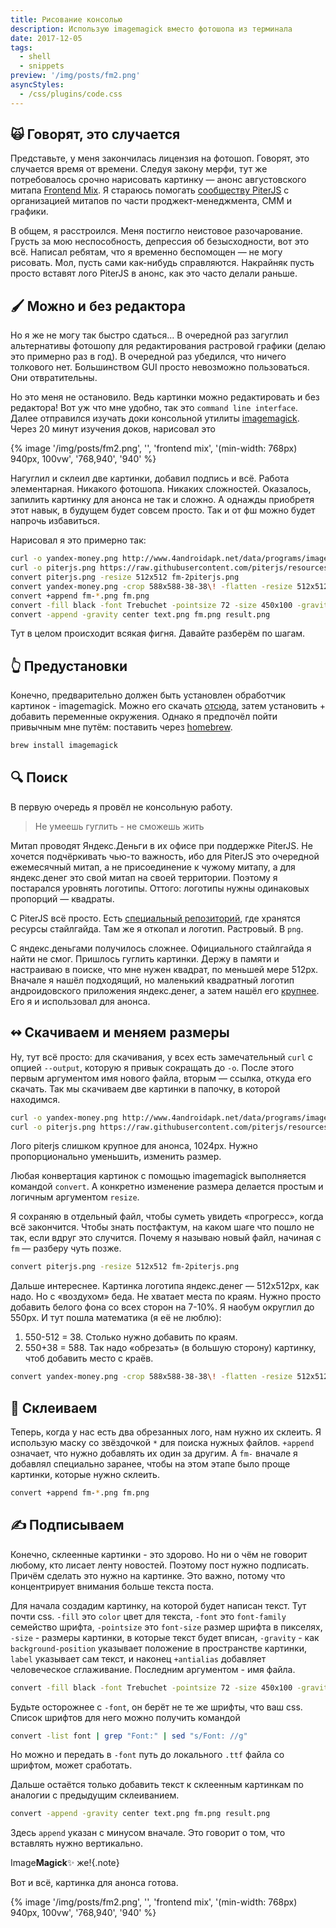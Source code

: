 ```yaml
---
title: Рисование консолью
description: Использую imagemagick вместо фотошопа из терминала
date: 2017-12-05
tags:
  - shell
  - snippets
preview: '/img/posts/fm2.png'
asyncStyles:
  - /css/plugins/code.css
---
```

## 🙀 Говорят, это случается

Представьте, у меня закончилась лицензия на фотошоп. Говорят, это случается время от времени. Следуя закону мерфи, тут же потребовалось срочно нарисовать картинку — анонс августовского митапа [Frontend Mix](https://meetabit.com/events/piterjs-16). Я стараюсь помогать [сообществу PiterJS](http://piterjs.org) с организацией митапов по части проджект-менеджмента, СММ и графики.

В общем, я расстроился. Меня постигло неистовое разочарование. Грусть за мою неспособность, депрессия об безысходности, вот это всё. Написал ребятам, что я временно беспомощен — не могу рисовать. Мол, пусть сами как-нибудь справляются. Накрайняк пусть просто вставят лого PiterJS в анонс, как это часто делали раньше.

## 🖌 Можно и без редактора

Но я же не могу так быстро сдаться...
В очередной раз загуглил альтернативы фотошопу для редактирования растровой графики (делаю это примерно раз в год). В очередной раз убедился, что ничего толкового нет. Большинством GUI просто невозможно пользоваться. Они отвратительны.

Но это меня не остановило. Ведь картинки можно редактировать и без редактора! Вот уж что мне удобно, так это `command line interface`. Далее отправился изучать доки консольной утилиты [imagemagick](www.imagemagick.org). Через 20 минут изучения доков, нарисовал это

{% image '/img/posts/fm2.png', '', 'frontend mix', '(min-width: 768px) 940px, 100vw', '768,940', '940' %}

Нагуглил и склеил две картинки, добавил подпись и всё. Работа элементарная. Никакого фотошопа. Никаких сложностей. Оказалось, запилить картинку для анонса не так и сложно. А однажды приобретя этот навык, в будущем будет совсем просто. Так и от фш можно будет напрочь избавиться.

Нарисовал я это примерно так:

```bash
curl -o yandex-money.png http://www.4androidapk.net/data/programs/images/yandex-money-online-payments_1086.png
curl -o piterjs.png https://raw.githubusercontent.com/piterjs/resources/master/logo/PiterJS.png
convert piterjs.png -resize 512x512 fm-2piterjs.png
convert yandex-money.png -crop 588x588-38-38\! -flatten -resize 512x512 fm-1yandex-money.png
convert +append fm-*.png fm.png
convert -fill black -font Trebuchet -pointsize 72 -size 450x100 -gravity center label:Frontend\ Mix +antialias text.png
convert -append -gravity center text.png fm.png result.png
```

Тут в целом происходит всякая фигня. Давайте разберём по шагам.

## 👆 Предустановки

Конечно, предварительно должен быть установлен обработчик картинок - imagemagick. Можно его скачать [отсюда](http://www.imagemagick.org/script/download.php), затем установить + добавить переменные окружения. Однако я предпочёл пойти привычным мне путём: поставить через [homebrew](https://brew.sh/index_ru.html).

``` bash
brew install imagemagick
```

## 🔍 Поиск

В первую очередь я провёл не консольную работу.

> Не умеешь гуглить - не сможешь жить

Митап проводят Яндекс.Деньги в их офисе при поддержке PiterJS. Не хочется подчёркивать чью-то важность, ибо для PiterJS это очередной ежемесячный митап, а не присоединение к чужому митапу, а для яндекс.денег это свой митап на своей территории. Поэтому я постарался уровнять логотипы. Оттого: логотипы нужны одинаковых пропорций — квадраты.

С PiterJS всё просто. Есть [специальный репозиторий](https://github.com/piterjs/resources), где хранятся ресурсы стайлгайда. Там же я откопал и логотип. Растровый. В `png`.

С яндекс.деньгами получилось сложнее. Официального стайлгайда я найти не смог. Пришлось гуглить картинки. Держу в памяти и настраиваю в поиске, что мне нужен квадрат, по меньшей мере 512px. Вначале я нашёл подходящий, но маленький квадратный логотип андроидовского приложения яндекс.денег, а затем нашёл его [крупнее](http://www.4androidapk.net/data/programs/images/yandex-money-online-payments_1086.png). Его я и использовал для анонса.

## ↭ Скачиваем и меняем размеры

Ну, тут всё просто: для скачивания, у всех есть замечательный `curl` с опцией `--output`, которую я привык сокращать до `-o`. После этого первым аргументом имя нового файла, вторым — ссылка, откуда его скачать. Так мы скачиваем две картинки в папочку, в которой находимся.

``` bash
curl -o yandex-money.png http://www.4androidapk.net/data/programs/images/yandex-money-online-payments_1086.png
curl -o piterjs.png https://raw.githubusercontent.com/piterjs/resources/master/logo/PiterJS.png
```

Лого piterjs слишком крупное для анонса, 1024px. Нужно пропорционально уменьшить, изменить размер.

Любая конвертация картинок с помощью imagemagick выполняется командой `convert`. А конкретно изменение размера делается простым и логичным аргументом `resize`.

Я сохраняю в отдельный файл, чтобы суметь увидеть «прогресс», когда всё закончится. Чтобы знать постфактум, на каком шаге что пошло не так, если вдруг это случится. Почему я называю новый файл, начиная с `fm` — разберу чуть позже.

```bash
convert piterjs.png -resize 512x512 fm-2piterjs.png
```

Дальше интереснее. Картинка логотипа яндекс.денег — 512x512px, как надо. Но с «воздухом» беда. Не хватает места по краям. Нужно просто добавить белого фона со всех сторон на 7-10%. Я наобум округлил до 550px. И тут пошла математика (я её не люблю):

1. 550-512 = 38. Столько нужно добавить по краям.
2. 550+38 = 588. Так надо «обрезать» (в большую сторону) картинку, чтоб добавить место с краёв.

```bash
convert yandex-money.png -crop 588x588-38-38\! -flatten -resize 512x512 fm-1yandex-money.png
```

## 🙏 Склеиваем

Теперь, когда у нас есть два обрезанных лого, нам нужно их склеить. Я использую маску со звёздочкой `*` для поиска нужных файлов. `+append` означает, что нужно добавлять их один за другим. А `fm-` вначале я добавлял специально заранее, чтобы на этом этапе было проще картинки, которые нужно склеить.

```bash
convert +append fm-*.png fm.png
```

## ✍️ Подписываем

Конечно, склеенные картинки - это здорово. Но ни о чём не говорит любому, кто лисает ленту новостей. Поэтому пост нужно подписать. Причём сделать это нужно на картинке. Это важно, потому что концентрирует внимания больше текста поста.

Для начала создадим картинку, на которой будет написан текст. Тут почти css. `-fill` это `color` цвет для текста, `-font` это `font-family` семейство шрифта, `-pointsize` это `font-size` размер шрифта в пикселях, `-size` - размеры картинки, в которые текст будет вписан, `-gravity` - как `background-position` указывает положение в пространстве картинки, `label` указывает сам текст, и наконец `+antialias` добавляет человеческое сглаживание. Последним аргументом - имя файла.

```bash
convert -fill black -font Trebuchet -pointsize 72 -size 450x100 -gravity center label:Frontend\ Mix +antialias text.png
```

Будьте осторожнее с `-font`, он берёт не те же шрифты, что ваш css. Список шрифтов для него можно получить командой

```bash
convert -list font | grep "Font:" | sed "s/Font: //g"
```

Но можно и передать в `-font` путь до локального `.ttf` файла со шрифтом, может сработать.

Дальше остаётся только добавить текст к склеенным картинкам по аналогии с предыдущим склеиванием.

```bash
convert -append -gravity center text.png fm.png result.png
```

Здесь `append` указан с минусом вначале. Это говорит о том, что вставлять нужно вертикально.

Image**Magick**✨ же!{.note}

Вот и всё, картинка для анонса готова.

{% image '/img/posts/fm2.png', '', 'frontend mix', '(min-width: 768px) 940px, 100vw', '768,940', '940' %}
